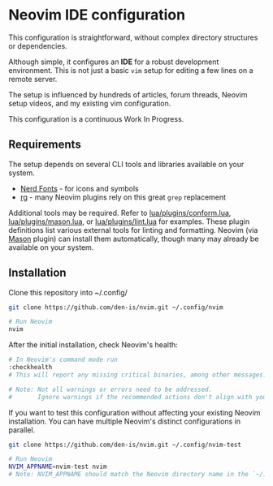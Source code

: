 # Neovim IDE configuration

This configuration is straightforward, without complex directory structures or dependencies.

Although simple, it configures an **IDE** for a robust development environment.
This is not just a basic `vim` setup for editing a few lines on a remote server.

The setup is influenced by hundreds of articles, forum threads, Neovim setup videos, and my existing vim configuration.

This configuration is a continuous Work In Progress.

## Requirements

The setup depends on several CLI tools and libraries available on your system.

- [Nerd Fonts](https://www.nerdfonts.com) - for icons and symbols
- [rg](https://github.com/BurntSushi/ripgrep) - many Neovim plugins rely on this great `grep` replacement

Additional tools may be required. Refer to [lua/plugins/conform.lua](lua/plugins/conform.lua), [lua/plugins/mason.lua](lua/plugins/mason.lua), or [lua/plugins/lint.lua](lua/plugins/lint.lua) for examples.
These plugin definitions list various external tools for linting and formatting. Neovim (via [Mason](https://github.com/williamboman/mason.nvim) plugin) can install them automatically, though many may already be available on your system.

## Installation

Clone this repository into ~/.config/

```sh
git clone https://github.com/den-is/nvim.git ~/.config/nvim

# Run Neovim
nvim
```

After the initial installation, check Neovim's health:

```sh
# In Neovim's command mode run
:checkhealth
# This will report any missing critical binaries, among other messages.

# Note: Not all warnings or errors need to be addressed.
#       Ignore warnings if the recommended actions don't align with your system setup.
```

If you want to test this configuration without affecting your existing Neovim installation.
You can have multiple Neovim's distinct configurations in parallel.

```sh
git clone https://github.com/den-is/nvim.git ~/.config/nvim-test

# Run Neovim
NVIM_APPNAME=nvim-test nvim
# Note: NVIM_APPNAME should match the Neovim directory name in the `~/.config/` directory.
```
